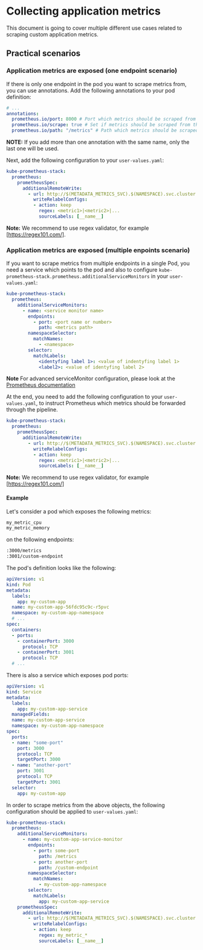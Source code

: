 # Collecting application metrics

This document is going to cover multiple different use cases related to scraping custom application metrics.

## Practical scenarios

### Application metrics are exposed (one endpoint scenario)

If there is only one endpoint in the pod you want to scrape metrics from, you can use annotations.
Add the following annotations to your pod definition:

```yaml
# ...
annotations:
  prometheus.io/port: 8000 # Port which metrics should be scraped from
  prometheus.io/scrape: true # Set if metrics should be scraped from this pod
  prometheus.io/path: "/metrics" # Path which metrics should be scraped from
```

**NOTE:** If you add more than one annotation with the same name, only the last one will be used.

Next, add the following configuration to your `user-values.yaml`:

```yaml
kube-prometheus-stack:
  prometheus:
    prometheusSpec:
      additionalRemoteWrite:
        - url: http://$(METADATA_METRICS_SVC).$(NAMESPACE).svc.cluster.local.:9888/prometheus.metrics.<custom endpoint name>
          writeRelabelConfigs:
          - action: keep
            regex: <metric1>|<metric2>|...
            sourceLabels: [__name__]
```

**Note:** We recommend to use regex validator, for example [https://regex101.com/].

### Application metrics are exposed (multiple enpoints scenario)

If you want to scrape metrics from multiple endpoints in a single Pod,
you need a service which points to the pod and also to configure `kube-prometheus-stack.prometheus.additionalServiceMonitors`
in your `user-values.yaml`:

```yaml
kube-prometheus-stack:
  prometheus:
    additionalServiceMonitors:
      - name: <service monitor name>
        endpoints:
          - port: <port name or number>
            path: <metrics path>
        namespaceSelector:
          matchNames:
            - <namespace>
        selector:
          matchLabels:
            <identyfing label 1>: <value of indentyfing label 1>
            <label2>: <value of identyfing label 2>
```

**Note** For advanced serviceMonitor configuration, please look at the [Prometheus documentation][prometheus_service_monitors]

At the end, you need to add the following configuration to your `user-values.yaml`,
to instruct Prometheus which metrics should be forwarded through the pipeline.

```yaml
kube-prometheus-stack:
  prometheus:
    prometheusSpec:
      additionalRemoteWrite:
        - url: http://$(METADATA_METRICS_SVC).$(NAMESPACE).svc.cluster.local.:9888/prometheus.metrics.<custom endpoint name>
          writeRelabelConfigs:
          - action: keep
            regex: <metric1>|<metric2>|...
            sourceLabels: [__name__]
```

**Note:** We recommend to use regex validator, for example [https://regex101.com/]

[prometheus_service_monitors]: https://github.com/prometheus-operator/prometheus-operator/blob/main/Documentation/api.md#monitoring.coreos.com/v1.ServiceMonitor
[https://regex101.com/]: https://regex101.com/

#### Example

Let's consider a pod which exposes the following metrics:

```txt
my_metric_cpu
my_metric_memory
```

on the following endpoints:

```txt
:3000/metrics
:3001/custom-endpoint
```

The pod's definition looks like the following:

```yaml
apiVersion: v1
kind: Pod
metadata:
  labels:
    app: my-custom-app
  name: my-custom-app-56fdc95c9c-r5pvc
  namespace: my-custom-app-namespace
  # ...
spec:
  containers:
  - ports:
    - containerPort: 3000
      protocol: TCP
    - containerPort: 3001
      protocol: TCP
  # ...
```

There is also a service which exposes pod ports:

```yaml
apiVersion: v1
kind: Service
metadata:
  labels:
    app: my-custom-app-service
  managedFields:
  name: my-custom-app-service
  namespace: my-custom-app-namespace
spec:
  ports:
  - name: "some-port"
    port: 3000
    protocol: TCP
    targetPort: 3000
  - name: "another-port"
    port: 3001
    protocol: TCP
    targetPort: 3001
  selector:
    app: my-custom-app
```

In order to scrape metrics from the above objects, the following configuration should be applied to `user-values.yaml`:

```yaml
kube-prometheus-stack:
  prometheus:
    additionalServiceMonitors:
      - name: my-custom-app-service-monitor
        endpoints:
          - port: some-port
            path: /metrics
          - port: another-port
            path: /custom-endpoint
        namespaceSelector:
          matchNames:
            - my-custom-app-namespace
        selector:
          matchLabels:
            app: my-custom-app-service
    prometheusSpec:
      additionalRemoteWrite:
        - url: http://$(METADATA_METRICS_SVC).$(NAMESPACE).svc.cluster.local.:9888/prometheus.metrics.my_custom_metrics
          writeRelabelConfigs:
          - action: keep
            regex: my_metric_*
            sourceLabels: [__name__]
```
